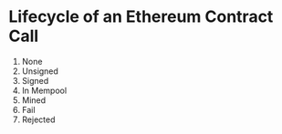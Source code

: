 # Lifecycle of an Ethereum Contract Call

1. None
2. Unsigned
3. Signed
4. In Mempool
5. Mined
6. Fail
7. Rejected

